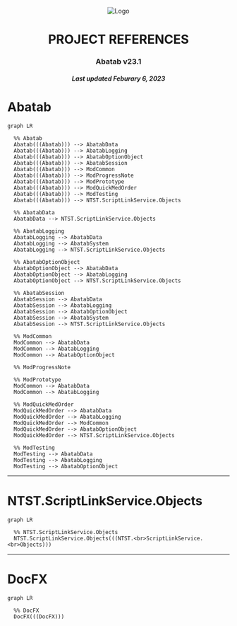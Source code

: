<div align="center">

![Logo][Logo]

# PROJECT REFERENCES

<h3>
  <b>Abatab v23.1</b>
</h3>

<h5>
  Last updated Feburary 6, 2023
</h5>

</div>

# Abatab

```mermaid
graph LR

  %% Abatab
  Abatab(((Abatab))) --> AbatabData
  Abatab(((Abatab))) --> AbatabLogging
  Abatab(((Abatab))) --> AbatabOptionObject
  Abatab(((Abatab))) --> AbatabSession
  Abatab(((Abatab))) --> ModCommon
  Abatab(((Abatab))) --> ModProgressNote
  Abatab(((Abatab))) --> ModPrototype
  Abatab(((Abatab))) --> ModQuickMedOrder
  Abatab(((Abatab))) --> ModTesting
  Abatab(((Abatab))) --> NTST.ScriptLinkService.Objects

  %% AbatabData
  AbatabData --> NTST.ScriptLinkService.Objects

  %% AbatabLogging
  AbatabLogging --> AbatabData
  AbatabLogging --> AbatabSystem
  AbatabLogging --> NTST.ScriptLinkService.Objects

  %% AbatabOptionObject
  AbatabOptionObject --> AbatabData
  AbatabOptionObject --> AbatabLogging
  AbatabOptionObject --> NTST.ScriptLinkService.Objects

  %% AbatabSession
  AbatabSession --> AbatabData
  AbatabSession --> AbatabLogging
  AbatabSession --> AbatabOptionObject
  AbatabSession --> AbatabSystem
  AbatabSession --> NTST.ScriptLinkService.Objects

  %% ModCommon
  ModCommon --> AbatabData
  ModCommon --> AbatabLogging
  ModCommon --> AbatabOptionObject

  %% ModProgressNote

  %% ModPrototype
  ModCommon --> AbatabData
  ModCommon --> AbatabLogging

  %% ModQuickMedOrder
  ModQuickMedOrder --> AbatabData
  ModQuickMedOrder --> AbatabLogging
  ModQuickMedOrder --> ModCommon
  ModQuickMedOrder --> AbatabOptionObject
  ModQuickMedOrder --> NTST.ScriptLinkService.Objects

  %% ModTesting
  ModTesting --> AbatabData
  ModTesting --> AbatabLogging
  ModTesting --> AbatabOptionObject

```

***

# NTST.ScriptLinkService.Objects

```mermaid
graph LR

  %% NTST.ScriptLinkService.Objects
  NTST.ScriptLinkService.Objects(((NTST.<br>ScriptLinkService.<br>Objects)))

```

***

# DocFX

```mermaid
graph LR

  %% DocFX
  DocFX(((DocFX)))

```

[Logo]: ../../resources/images/logos/AbatabLogo.png
